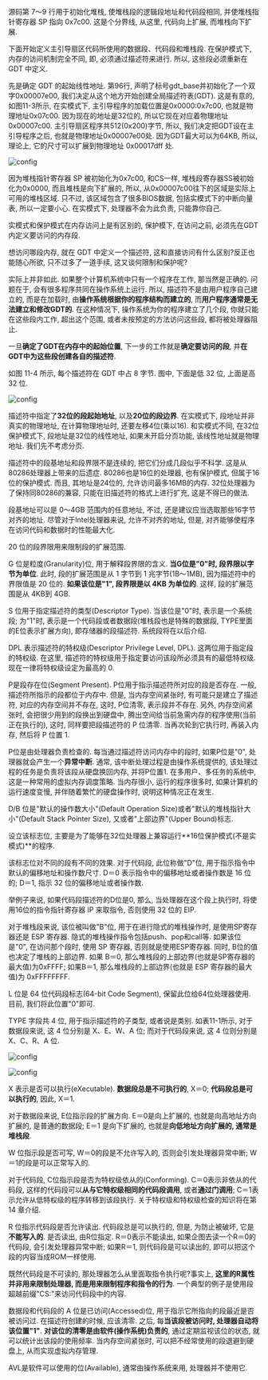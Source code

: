源码第 7～9 行用于初始化堆栈, 使堆栈段的逻辑段地址和代码段相同, 并使堆栈指针寄存器 SP 指向 0x7c00. 这是个分界线, 从这里, 代码向上扩展, 而堆栈向下扩展. 

下面开始定义主引导扇区代码所使用的数据段、代码段和堆栈段. 在保护模式下, 内存的访问机制完全不同, 即, 必须通过描述符来进行. 所以, 这些段必须重新在 GDT 中定义. 

先是确定 GDT 的起始线性地址. 第96行, 声明了标号gdt_base并初始化了一个双字0x00007e00, 我们决定从这个地方开始创建全局描述符表(GDT). 这是有意的, 如图11-3所示, 在实模式下, 主引导程序的加载位置是0x0000:0x7c00, 也就是物理地址0x07c00. 因为现在的地址是32位的, 所以它现在对应着物理地址 0x00007c00. 主引导扇区程序共512(0x200)字节, 所以, 我们决定把GDT设在主引导程序之后, 也就是物理地址0x00007e00处. 因为GDT最大可以为64KB, 所以, 理论上, 它的尺寸可以扩展到物理地址 0x00017dff 处. 

![config](images/3.png)

因为堆栈指针寄存器 SP 被初始化为0x7c00, 和CS一样, 堆栈段寄存器SS被初始化为0x0000, 而且堆栈是向下扩展的, 所以, 从0x00007c00往下的区域是实际上可用的堆栈区域. 只不过, 该区域包含了很多BIOS数据, 包括实模式下的中断向量表, 所以一定要小心. 在实模式下, 处理器不会为此负责, 只能靠你自己. 

实模式和保护模式在内存访问上是有区别的, 保护模下, 在访问之前, 必须先在GDT内定义要访问的内存段. 

想访问哪段内存, 就在 GDT 中定义一个描述符, 这和直接访问有什么区别?反正也能随心所欲, 只不过多了一道手续, 这又谈何限制和保护呢?

实际上并非如此. 如果整个计算机系统中只有一个程序在工作, 那当然是正确的. 问题在于, 会有很多程序共同在操作系统上运行. 所以, 描述符不是由用户程序自己建立的, 而是在加载时, 由**操作系统根据你的程序结构而建立的**, 而**用户程序通常是无法建立和修改GDT的**. 在这种情况下, 操作系统为你的程序建立了几个段, 你就只能在这些段内工作, 超出这个范围, 或者未按预定的方法访问这些段, 都将被处理器阻止. 

一旦**确定了GDT在内存中的起始位置**, 下一步的工作就是**确定要访问的段**, 并**在GDT中为这些段创建各自的描述符**. 

如图 11-4 所示, 每个描述符在 GDT 中占 8 字节. 图中, 下面是低 32 位, 上面是高 32 位. 

![config](images/4.png)

描述符中指定了**32位的段起始地址**, 以及**20位的段边界**. 在实模式下, 段地址并非真实的物理地址, 在计算物理地址时, 还要左移4位(乘以16). 和实模式不同, 在32位保护模式下, 段地址是32位的线性地址, 如果未开启分页功能, 该线性地址就是物理地址. 我们先不考虑分页. 

描述符中的段基地址和段界限不是连续的, 把它们分成几段似乎不科学. 这是从80286处理器上带来的后遗症. 80286也是16位的处理器, 也有保护模式, 但属于16位的保护模式. 而且, 其地址是24位的, 允许访问最多16MB的内存. 32位处理器为了保持同80286的兼容, 只能在旧描述符的格式上进行扩充, 这是不得已的做法. 

段基地址可以是 0～4GB 范围内的任意地址, 不过, 还是建议应当选取那些16字节对齐的地址. 尽管对于Intel处理器来说, 允许不对齐的地址, 但是, 对齐能够使程序在访问代码和数据时的性能最大化. 

20 位的段界限用来限制段的扩展范围. 

G 位是粒度(Granularity)位, 用于解释段界限的含义. **当G位是"0"时, 段界限以字节为单位**. 此时, 段的扩展范围是从 1 字节到 1 兆字节(1B～1MB), 因为描述符中的界限值是 20 位的. **如果该位是"1", 段界限是以 4KB 为单位的**. 这样, 段的扩展范围是从 4KB到 4GB. 

S 位用于指定描述符的类型(Descriptor Type). 当该位是"0"时, 表示是一个系统段; 为"1"时, 表示是一个代码段或者数据段(堆栈段也是特殊的数据段, TYPE里面的E位表示扩展方向), 即存储器的段描述符. 系统段将在以后介绍. 

DPL 表示描述符的特权级(Descriptor Privilege Level, DPL). 这两位用于指定段的特权级. 在这里, 描述符的特权级用于指定要访问该段所必须具有的最低特权级. 现在一律将特权级设定为最高的 0. 

P是段存在位(Segment Present). P位用于指示描述符所对应的段是否存在. 一般, 描述符所指示的段都位于内存中. 但是, 当内存空间紧张时, 有可能只是建立了描述符, 对应的内存空间并不存在, 这时, P位清零, 表示段并不存在. 另外, 内存空间紧张时, 会把很少用到的段换出到硬盘中, 腾出空间给当前急需内存的程序使用(当前正在执行的), 这时, 同样要把段描述符的 P 位清零. 当再次轮到它执行时, 再装入内存, 然后将 P 位置 1. 

P位是由处理器负责检查的. 每当通过描述符访问内存中的段时, 如果P位是"0", 处理器就会产生一个**异常中断**. 通常, 该中断处理过程是由操作系统提供的, 该处理过程的任务是负责将该段从硬盘换回内存, 并将P位置1. 在多用户、多任务的系统中, 这是一种常用的虚拟内存调度策略. 当内存很小, 运行的程序很多时, 如果计算机的运行速度变慢, 并伴随着繁忙的硬盘操作时, 说明这种情况正在发生. 

D/B 位是"默认的操作数大小"(Default Operation Size)或者"默认的堆栈指针大小"(Default Stack Pointer Size), 又或者"上部边界"(Upper Bound)标志. 

设立该标志位, 主要是为了能够在32位处理器上兼容运行**16位保护模式(不是实模式)**的程序. 

该标志位对不同的段有不同的效果. 对于代码段, 此位称做"D"位, 用于指示指令中默认的偏移地址和操作数尺寸. D＝0 表示指令中的偏移地址或者操作数是 16 位的; D＝1, 指示 32 位的偏移地址或者操作数. 

举例子来说, 如果代码段描述符的D位是0, 那么, 当处理器在这个段上执行时, 将使用16位的指令指针寄存器 IP 来取指令, 否则使用 32 位的 EIP. 

对于堆栈段来说, 该位被叫做"B"位, 用于在进行隐式的堆栈操作时, 是使用SP寄存器还是
ESP 寄存器. 隐式的堆栈操作指令包括push、pop和call等. 如果该位是"0", 在访问那个段时, 使用 SP 寄存器, 否则就是使用ESP寄存器. 同时, B位的值也决定了堆栈的上部边界. 如果 B＝0, 那么堆栈段的上部边界(也就是SP寄存器的最大值)为0xFFFF; 如果B＝1, 那么堆栈段的上部边界(也就是 ESP 寄存器的最大值)为 0xFFFFFFFF. 

L 位是 64 位代码段标志(64-bit Code Segment), 保留此位给64位处理器使用. 目前, 我们将此位置"0"即可. 

TYPE 字段共 4 位, 用于指示描述符的子类型, 或者说是类别. 如表11-1所示, 对于数据段来说, 这 4 位分别是 X、E、W、A 位; 而对于代码段来说, 这 4 位则分别是 X、C、R、A 位. 

![config](images/5.png)

![config](images/13.png)

X 表示是否可以执行(eXecutable). **数据段总是不可执行的**, X＝0; **代码段总是可以执行的**, 因此, X＝1. 

对于数据段来说, E位指示段的扩展方向. E＝0是向上扩展的, 也就是向高地址方向扩展的, 是普通的数据段; E＝1 是向下扩展的, 也就是**向低地址方向扩展的, 通常是堆栈段**. 

W 位指示段是否可写, W＝0的段是不允许写入的, 否则会引发处理器异常中断; W＝1的段是可以正常写入的. 

对于代码段, C位指示段是否为特权级依从的(Conforming). C＝0表示非依从的代码段, 这样的代码段可以**从与它特权级相同的代码段调用**, 或者**通过门调用**; C＝1表示允许从低特权级的程序转移到该段执行. 关于特权级和特权级检查的知识将在第 14 章介绍. 

R 位指示代码段是否允许读出. 代码段总是可以执行的, 但是, 为防止被破坏, 它是**不能写入的**. 是否读出, 由R位指定. R＝0表示不能读出, 如果企图去读一个R＝0的代码段, 会引发处理器异常中断; 如果R＝1, 则代码段是可以读出的, 即可以把这个段的内容当成ROM一样使用. 

既然代码段是不可读的, 那处理器怎么从里面取指令执行呢?事实上, **这里的R属性并非用来限制处理器, 而是用来限制程序和指令的行为**. 一个典型的例子是使用段超越前缀"CS:"来访问代码段中的内容. 

数据段和代码段的 A 位是已访问(Accessed)位, 用于指示它所指向的段最近是否被访问过. 在描述符创建的时候, 应该清零. 之后, 每**当该段被访问时, 处理器自动将该位置"1"**. **对该位的清零是由软件(操作系统)负责的**, 通过定期监视该位的状态, 就可以统计出该段的使用频率. 当内存空间紧张时, 可以把不经常使用的段退避到硬盘上, 从而实现虚拟内存管理. 

AVL是软件可以使用的位(Available), 通常由操作系统来用, 处理器并不使用它. 